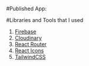 #Published App:

#Libraries and Tools that I used

1. [Firebase](https://firebase.google.com/)
2. [Cloudinary](https://cloudinary.com/)
3. [React Router](https://reactrouter.com/en/main)
4. [React Icons](https://react-icons.github.io/react-icons/)
5. [TailwindCSS](https://tailwindcss.com/)
